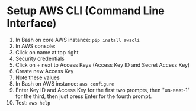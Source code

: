 # Setup AWS CLI (Command Line Interface)

1. In Bash on core AWS instance: `pip install awscli`
2. In AWS console:
  1.	Click on name at top right
  2.	Security credentials
  3.	Click on + next to Access Keys (Access Key ID and Secret Access Key)
  4.	Create new Access Key
  5.	Note these values
3. In Bash on AWS instance: `aws configure`
4. Enter Key ID and Access Key for the first two prompts, then "us-east-1" for the third, then just press Enter for the fourth prompt.
5. Test: `aws help`
